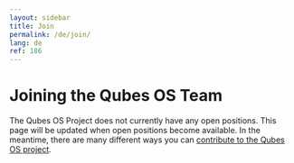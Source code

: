 ```yaml
---
layout: sidebar
title: Join
permalink: /de/join/
lang: de
ref: 186
---
```


Joining the Qubes OS Team
=========================

The Qubes OS Project does not currently have any open positions.
This page will be updated when open positions become available.
In the meantime, there are many different ways you can [contribute to the Qubes OS project](/de/doc/contributing/). 

